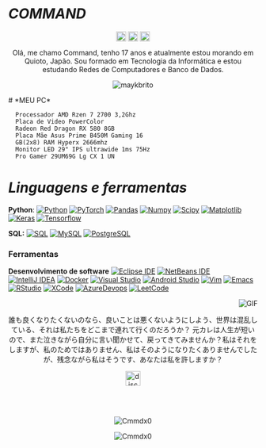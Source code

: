#                                                                    *COMMAND*

<p align="center">
<a href="https://twitter.com/command40A71" target="blank"><img align="center" src="https://cdn.jsdelivr.net/npm/simple-icons@3.0.1/icons/twitter.svg" alt="Cmmdx0" height="20" width="20" /></a>
<a href="https://fb.com/lucaschelser" target="blank"><img align="center" src="https://cdn.jsdelivr.net/npm/simple-icons@3.0.1/icons/facebook.svg" alt="Cmmdx0" height="20" width="20" /></a>
<a href="https://instagram.com/Cmmdx0" target="blank"><img align="center" src="https://cdn.jsdelivr.net/npm/simple-icons@3.0.1/icons/instagram.svg" alt="Cmmdx0" height="20" width="20" /></a>
</p>

<p align="center">Olá, me chamo Command, tenho 17 anos e atualmente estou morando em Quioto, Japão. Sou formado em Tecnologia da Informática e estou estudando Redes de Computadores e Banco de Dados.
</p>
<p align="center"> <img src="https://komarev.com/ghpvc/?username=Cmmdx0" alt="maykbrito" /> </p>
#                                                                    *MEU PC*

      Processador AMD Rzen 7 2700 3,2Ghz 
      Placa de Video PowerColor
      Radeon Red Dragon RX 580 8GB 
      Placa Mãe Asus Prime B450M Gaming 16
      GB(2x8) RAM Hyperx 2666mhz
      Monitor LED 29" IPS ultrawide 1ms 75Hz
      Pro Gamer 29UM69G Lg CX 1 UN


#                                                                    *Linguagens e ferramentas*

  **Python**:
  [![Python](https://img.shields.io/badge/-Python-black?style=flat&logo=python&link=https://github.com/Cmmdx0/Python)](https://github.com/https://github.com/Cmmdx0/Python)
  [![PyTorch](https://img.shields.io/badge/-PyTorch-EE4C2C?style=flat&logo=PyTorch&logoColor=white&link=https://github.com/Cmmdx0/Python)](https://github.com/Cmmdx0/Python)
  [![Pandas](https://img.shields.io/badge/-Pandas-150458?style=flat&logo=Pandas&link=https://github.com/Cmmdx0/Python)](https://github.com/Cmmdx0/Python)
  [![Numpy](https://img.shields.io/badge/-Numpy-lightgray?style=flat&logo=Numpy&logoColor=white&link=https://github.com/Cmmdx0/Python)](https://github.com/Cmmdx0/Python)
  [![Scipy](https://img.shields.io/badge/-Scipy-blue?style=flat&logo=Scipy&logoColor=white&link=https://github.com/Cmmdx0/Python)](https://github.com/Cmmdx0/Python)
  [![Matplotlib](https://img.shields.io/badge/-Matplotlib-black?style=flat&logo=Matplotlib&logoColor=white&link=https://github.com/Cmmdx0/Python)](https://github.com/Cmmdx0/Python)
  [![Keras](https://img.shields.io/badge/-Keras-D00000?style=flat&logo=Keras&link=https://github.com/Cmmdx0/Python)](https://github.com/Cmmdx0/Python)
  [![Tensorflow](https://img.shields.io/badge/-Tensorflow-gray?style=flat&logo=tensorflow&link=https://github.com/Cmmdx0/Python)](https://github.com/Cmmdx0/Python) 

  **SQL:**
  [![SQL](https://img.shields.io/badge/-SQL-orange?style=flat&logo=sql&link=https://github.com/Cmmdx0)](https://github.com/Cmmdx0)
  [![MySQL](https://img.shields.io/badge/-MySQL-lightgray?style=flat&logo=mysql&link=https://github.com/Cmmdx0)](https://github.com/Cmmdx0)
  [![PostgreSQL](https://img.shields.io/badge/-PostgreSQL-blue?style=flat&logo=postgresql&link=https://github.com/Cmmdx0)](https://github.com/Cmmdx0)

### Ferramentas

**Desenvolvimento de software**
[![Eclipse IDE](https://img.shields.io/badge/-darkblue?style=flat&logo=Eclipse-IDE&logoColor=white&link=https://github.com/Cmmdx0 "Eclipse IDE")](https://github.com/Cmmdx0)
[![NetBeans IDE](https://img.shields.io/badge/-1B6AC6?style=flat&logo=Apache-NetBeans-IDE&logoColor=white&link=https://github.com/Cmmdx0 "NetBeans IDE")](https://github.com/Cmmdx0)
[![IntelliJ IDEA](https://img.shields.io/badge/-red?style=flat&logo=IntelliJ-IDEA&logoColor=white&link=https://github.com/Cmmdx0 "IntelliJ IDEA")](https://github.com/Cmmdx0)
[![Docker](https://img.shields.io/badge/-2496ED?style=flat&logo=Docker&logoColor=white&link=https://github.com/Cmmdx0 "Docker")](https://github.com/Cmmdx0)
[![Visual Studio](https://img.shields.io/badge/-007ACC?style=flat&logo=Visual-Studio-Code&logoColor=white&link=https://github.com/Cmmdx0 "Visual Studio")](https://github.com/Cmmdx0)
[![Android Studio](https://img.shields.io/badge/-3DDC84?style=flat&logo=Android-Studio&logoColor=white&link=https://github.com/Cmmdx0 "Android Studio" )](https://github.com/Cmmdx0)
[![Vim](https://img.shields.io/badge/-019733?style=flat&logo=Vim&logoColor=white&link=https://github.com/Cmmdx0 "Vim")](https://github.com/Cmmdx0)
[![Emacs](https://img.shields.io/badge/-7F5AB6?style=flat&logo=GNU-Emacs&logoColor=white&link=https://github.com/Cmmdx0 "Emacs")](https://github.com/Cmmdx0)
[![RStudio](https://img.shields.io/badge/-75AADB?style=flat&logo=RStudio&logoColor=white&link=https://github.com/Cmmdx0 "RStudio")](https://github.com/Cmmdx0)
[![XCode](https://img.shields.io/badge/-1575F9?style=flat&logo=Xcode&logoColor=white&link=https://github.com/Cmmdx0 "XCode")](https://github.com/Cmmdx0)
[![AzureDevops](https://img.shields.io/badge/-0175C2?style=flat&logo=azureDevops&logoColor=white&link=https://github.com/Cmmdx0 "AzureDevops")](https://github.com/Cmmdx0)
[![LeetCode](https://img.shields.io/badge/-02569B?style=flat&logo=leetCode&logoColor=white&link=https://github.com/Cmmdx0 "LeetCode")](https://github.com/Cmmdx0)



<img align="right" alt="GIF"  src="https://i.pinimg.com/236x/21/71/db/2171dbbc6436e2523ddad66c0f43350e.jpg" />
<br>
<p align="center"> 誰も良くなりたくないのなら、良いことは悪くないようにしよう、世界は混乱している、それは私たちをどこまで連れて行くのだろうか？ 元カレは人生が短いので、また泣きながら自分に言い聞かせて、戻ってきてみませんか？私はそれをしますが、私のためではありません、私はそのようになりたくありませんでしたが、残念ながら私はそうです、あなたは私を許しますか？
</p>
<p align="center">
<a href="https://discord.gg/RqaHAWzgGN" target="blank"><img align="center" src="https://simpleicons.org/icons/discord.svg" alt="discord" height="30" width="30"/></a>
</p>
<br><br>


<p align="center"><img src="https://github-readme-stats.vercel.app/api?username=Cmmdx0&theme=graywhite&show_icons=true" alt="Cmmdx0"/></p>

<p align="center"><img src="https://github-readme-stats.vercel.app/api/top-langs/?username=Cmmdx0&theme=graywhite&layout=compact&card_width=450" alt="Cmmdx0"/></p>


